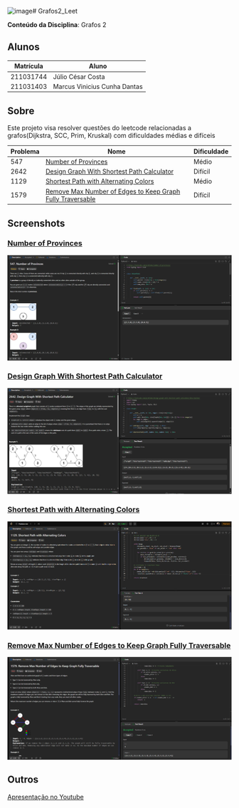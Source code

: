 ![image](https://github.com/user-attachments/assets/a798f4ee-8808-44d3-a232-117abcb30523)# Grafos2_Leet

**Conteúdo da Disciplina**: Grafos 2<br>

## Alunos
|Matrícula | Aluno |
| -- | -- |
| 211031744  |  Júlio César Costa |
| 211031403  |  Marcus Vinicius Cunha Dantas |

## Sobre 
Este projeto visa resolver questões do leetcode relacionadas a grafos(Dijkstra, SCC, Prim, Kruskal) com dificuldades médias e difíceis

| Problema | Nome                                   | Dificuldade |
|----------|----------------------------------------|-------------|
| 547      | [Number of Provinces](https://leetcode.com/problems/number-of-provinces/description/)                        | Médio       |
| 2642     | [Design Graph With Shortest Path Calculator](https://leetcode.com/problems/design-graph-with-shortest-path-calculator/)                        | Difícil     |
| 1129     | [Shortest Path with Alternating Colors](https://leetcode.com/problems/shortest-path-with-alternating-colors/description/)                        | Médio       |
| 1579     | [Remove Max Number of Edges to Keep Graph Fully Traversable](https://leetcode.com/problems/remove-max-number-of-edges-to-keep-graph-fully-traversable/description/)                        | Difícil     |

## Screenshots

### [Number of Provinces](https://leetcode.com/problems/number-of-provinces/description/)

![Number of Provinces LeetCode Problem](./img/provinces.png)

### [Design Graph With Shortest Path Calculator](https://leetcode.com/problems/design-graph-with-shortest-path-calculator/)

![Design Graph With Shortest Path Calculator LeetCode Problem](./img/design-shortest.png)

### [Shortest Path with Alternating Colors](https://leetcode.com/problems/shortest-path-with-alternating-colors/description/)

![Shortest Path with Alternating Colors](./img/shortestpath.png)

### [Remove Max Number of Edges to Keep Graph Fully Traversable](https://leetcode.com/problems/remove-max-number-of-edges-to-keep-graph-fully-traversable/description/)

![Remove Max Number of Edges to Keep Graph Fully Traversable](./img/kruskal.png)

## Outros 

[Apresentação no Youtube]()



